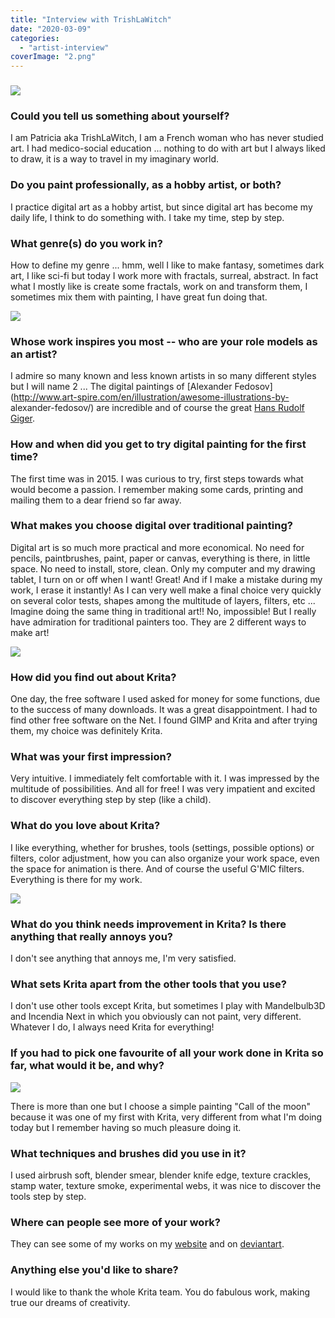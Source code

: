 ```yaml
---
title: "Interview with TrishLaWitch"
date: "2020-03-09"
categories: 
  - "artist-interview"
coverImage: "2.png"
---
```


### ![](images/3.png)

### Could you tell us something about yourself?

I am Patricia aka TrishLaWitch, I am a French woman who has never studied art. I had medico-social education ... nothing to do with art but I always liked to draw, it is a way to travel in my imaginary world.

### Do you paint professionally, as a hobby artist, or both?

I practice digital art as a hobby artist, but since digital art has become my daily life, I think to do something with. I take my time, step by step.

### What genre(s) do you work in?

How to define my genre ... hmm, well I like to make fantasy, sometimes dark art, I like sci-fi but today I work more with fractals, surreal, abstract. In fact what I mostly like is create some fractals, work on and transform them, I sometimes mix them with painting, I have great fun doing that.

![](images/1.png)

### Whose work inspires you most -- who are your role models as an artist?

I admire so many known and less known artists in so many different styles but I will name 2 ... The digital paintings of [Alexander Fedosov](http://www.art-spire.com/en/illustration/awesome-illustrations-by- alexander-fedosov/) are incredible and of course the great [Hans Rudolf Giger](https://en.wikipedia.org/wiki/H._R._Giger).

### How and when did you get to try digital painting for the first time?

The first time was in 2015. I was curious to try, first steps towards what would become a passion. I remember making some cards, printing and mailing them to a dear friend so far away.

### What makes you choose digital over traditional painting?

Digital art is so much more practical and more economical. No need for pencils, paintbrushes, paint, paper or canvas, everything is there, in little space. No need to install, store, clean. Only my computer and my drawing tablet, I turn on or off when I want! Great! And if I make a mistake during my work, I erase it instantly! As I can very well make a final choice very quickly on several color tests, shapes among the multitude of layers, filters, etc ... Imagine doing the same thing in traditional art!! No, impossible! But I really have admiration for traditional painters too. They are 2 different ways to make art!

![](images/5.png)

### How did you find out about Krita?

One day, the free software I used asked for money for some functions, due to the success of many downloads. It was a great disappointment. I had to find other free software on the Net. I found GIMP and Krita and after trying them, my choice was definitely Krita.

### What was your first impression?

Very intuitive. I immediately felt comfortable with it. I was impressed by the multitude of possibilities. And all for free! I was very impatient and excited to discover everything step by step (like a child).

### What do you love about Krita?

I like everything, whether for brushes, tools (settings, possible options) or filters, color adjustment, how you can also organize your work space, even the space for animation is there. And of course the useful G'MIC filters. Everything is there for my work.

![](images/4.png)

### What do you think needs improvement in Krita? Is there anything that really annoys you?

I don't see anything that annoys me, I'm very satisfied.

### What sets Krita apart from the other tools that you use?

I don't use other tools except Krita, but sometimes I play with Mandelbulb3D and Incendia Next in which you obviously can not paint, very different. Whatever I do, I always need Krita for everything!

### If you had to pick one favourite of all your work done in Krita so far, what would it be, and why?

![](images/2.png)

There is more than one but I choose a simple painting "Call of the moon" because it was one of my first with Krita, very different from what I'm doing today but I remember having so much pleasure doing it.

### What techniques and brushes did you use in it?

I used airbrush soft, blender smear, blender knife edge, texture crackles, stamp water, texture smoke, experimental webs, it was nice to discover the tools step by step.

### Where can people see more of your work?

They can see some of my works on my [website](https://trishlawitch.wordpress.com/) and on [deviantart](https://www.deviantart.com/trishlawitch/gallery/).

### Anything else you'd like to share?

I would like to thank the whole Krita team. You do fabulous work, making true our dreams of creativity.
